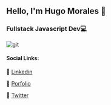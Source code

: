 ## Hello, I'm Hugo Morales 👋 
### Fullstack Javascript Dev:computer:

![git](https://user-images.githubusercontent.com/60529414/116962411-3e88b180-ac7c-11eb-94fd-a08e128864df.png)

#### Social Links:

📌  [Linkedin](https://www.linkedin.com/in/damdev/)

📌  [Porfolio](https://damdev.netlify.app/)

📌  [Twitter](https://twitter.com/damdev88)
